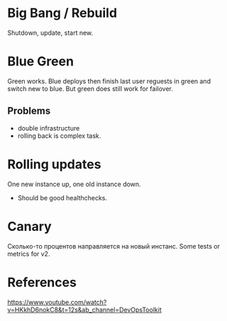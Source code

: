 # Big Bang / Rebuild

Shutdown, update, start new.

# Blue Green

Green works.
Blue deploys then finish last user reguests in green and switch new to blue.
But green does still work for failover.

## Problems

* double infrastructure
* rolling back is complex task.

# Rolling updates

One new instance up, one old instance down.

* Should be good healthchecks.

# Canary

Сколько-то процентов направляется на новый инстанс.
Some tests or metrics for v2.

# References

https://www.youtube.com/watch?v=HKkhD6nokC8&t=12s&ab_channel=DevOpsToolkit


